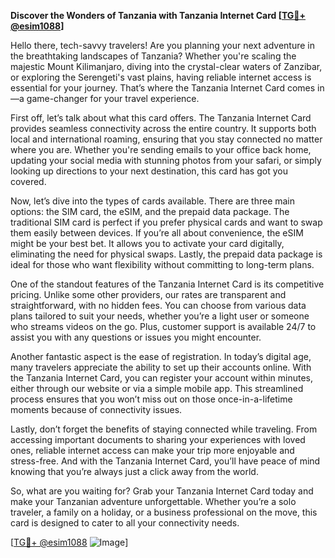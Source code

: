 **Discover the Wonders of Tanzania with Tanzania Internet Card [[TG💪+ @esim1088](https://t.me/s/esim1088)]**

Hello there, tech-savvy travelers! Are you planning your next adventure in the breathtaking landscapes of Tanzania? Whether you're scaling the majestic Mount Kilimanjaro, diving into the crystal-clear waters of Zanzibar, or exploring the Serengeti's vast plains, having reliable internet access is essential for your journey. That’s where the Tanzania Internet Card comes in—a game-changer for your travel experience.

First off, let’s talk about what this card offers. The Tanzania Internet Card provides seamless connectivity across the entire country. It supports both local and international roaming, ensuring that you stay connected no matter where you are. Whether you're sending emails to your office back home, updating your social media with stunning photos from your safari, or simply looking up directions to your next destination, this card has got you covered.

Now, let’s dive into the types of cards available. There are three main options: the SIM card, the eSIM, and the prepaid data package. The traditional SIM card is perfect if you prefer physical cards and want to swap them easily between devices. If you’re all about convenience, the eSIM might be your best bet. It allows you to activate your card digitally, eliminating the need for physical swaps. Lastly, the prepaid data package is ideal for those who want flexibility without committing to long-term plans.

One of the standout features of the Tanzania Internet Card is its competitive pricing. Unlike some other providers, our rates are transparent and straightforward, with no hidden fees. You can choose from various data plans tailored to suit your needs, whether you’re a light user or someone who streams videos on the go. Plus, customer support is available 24/7 to assist you with any questions or issues you might encounter.

Another fantastic aspect is the ease of registration. In today’s digital age, many travelers appreciate the ability to set up their accounts online. With the Tanzania Internet Card, you can register your account within minutes, either through our website or via a simple mobile app. This streamlined process ensures that you won’t miss out on those once-in-a-lifetime moments because of connectivity issues.

Lastly, don’t forget the benefits of staying connected while traveling. From accessing important documents to sharing your experiences with loved ones, reliable internet access can make your trip more enjoyable and stress-free. And with the Tanzania Internet Card, you’ll have peace of mind knowing that you’re always just a click away from the world.

So, what are you waiting for? Grab your Tanzania Internet Card today and make your Tanzanian adventure unforgettable. Whether you’re a solo traveler, a family on a holiday, or a business professional on the move, this card is designed to cater to all your connectivity needs. 

[[TG💪+ @esim1088](https://t.me/s/esim1088) ![Image](https://i.postimg.cc/Y0z9fWf4/image.png)]
